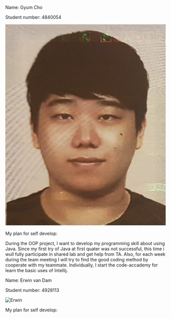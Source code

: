 Name: Gyum Cho

Student number: 4840054

![Gyum](Gyum_Picture.jpg)

My plan for self develop: 

During the OOP project, I want to develop my programming skill about using Java. Since my first try of Java at first quater was not successful, this time i wull fully participate in shared lab and get help from TA. Also, for each week during the team meeting I will try to find the good coding method by cooperate with my teammate. Individually, I start the code-accademy for learn the basic uses of Intellij.


Name: Erwin van Dam

Student number: 4928113

![Erwin](Erwin_Picture.jpg)

My plan for self develop: